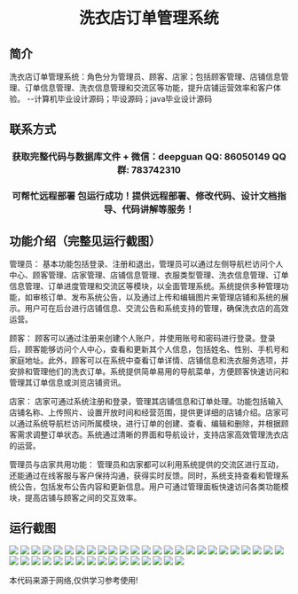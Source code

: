 <p><h1 align="center">洗衣店订单管理系统</h1></p>

## 简介
洗衣店订单管理系统：角色分为管理员、顾客、店家；包括顾客管理、店铺信息管理、订单信息管理、洗衣信息管理和交流区等功能，提升店铺运营效率和客户体验。    --计算机毕业设计源码；毕设源码；java毕业设计源码


## 联系方式
<p><h3 align="center">获取完整代码与数据库文件 + 微信：deepguan QQ: 86050149 QQ群: 783742310</h3></p>
<p><h3 align="center">可帮忙远程部署 包运行成功！提供远程部署、修改代码、设计文档指导、代码讲解等服务！</h3></p>

## 功能介绍（完整见运行截图）
管理员： 基本功能包括登录、注册和退出，管理员可以通过左侧导航栏访问个人中心、顾客管理、店家管理、店铺信息管理、衣服类型管理、洗衣信息管理、订单信息管理、订单进度管理和交流区等模块，以全面管理系统。系统提供多种管理功能，如审核订单、发布系统公告，以及通过上传和编辑图片来管理店铺和系统的展示。用户可在后台进行店铺信息、交流公告和系统支持的管理，确保洗衣店的高效运营。

顾客： 顾客可以通过注册来创建个人账户，并使用账号和密码进行登录。登录后，顾客能够访问个人中心，查看和更新其个人信息，包括姓名、性别、手机号和家庭地址。此外，顾客可以在系统中查看订单详情、店铺信息和洗衣服务选项，并安排和管理他们的洗衣订单。系统提供简单易用的导航菜单，方便顾客快速访问和管理其订单信息或浏览店铺资讯。

店家： 店家可通过系统注册和登录，管理其店铺信息和订单处理。功能包括输入店铺名称、上传照片、设置开放时间和经营范围，提供更详细的店铺介绍。店家可以通过系统导航栏访问所属模块，进行订单的创建、查看、编辑和删除，并根据顾客需求调整订单状态。系统通过清晰的界面和导航设计，支持店家高效管理洗衣店的运营。

管理员与店家共用功能： 管理员和店家都可以利用系统提供的交流区进行互动，还能通过在线客服与客户保持沟通，获得实时反馈。同时，系统支持查看和管理系统公告，包括发布公告内容和更新信息。用户可通过管理面板快速访问各类功能模块，提高店铺与顾客之间的交互效率。


## 运行截图
![](img/001.jpg)
![](img/002.jpg)
![](img/003.jpg)
![](img/004.jpg)
![](img/005.jpg)
![](img/006.jpg)
![](img/007.jpg)
![](img/008.jpg)
![](img/009.jpg)
![](img/010.jpg)
![](img/011.jpg)
![](img/012.jpg)
![](img/013.jpg)
![](img/014.jpg)
![](img/015.jpg)
![](img/016.jpg)
![](img/017.jpg)
![](img/018.jpg)
![](img/019.jpg)
![](img/020.jpg)
![](img/021.jpg)
![](img/022.jpg)
![](img/023.jpg)
![](img/024.jpg)
![](img/025.jpg)
![](img/026.jpg)
![](img/027.jpg)
![](img/028.jpg)
![](img/029.jpg)
![](img/030.jpg)
![](img/031.jpg)
![](img/032.jpg)
![](img/033.jpg)
![](img/034.jpg)
![](img/035.jpg)
![](img/036.jpg)
![](img/037.jpg)
![](img/038.jpg)
![](img/039.jpg)
![](img/040.jpg)
![](img/041.jpg)

<p>本代码来源于网络,仅供学习参考使用!</p>

